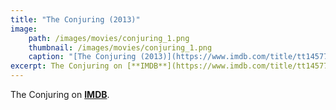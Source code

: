 ```yaml
---
title: "The Conjuring (2013)"
image:
    path: /images/movies/conjuring_1.png
    thumbnail: /images/movies/conjuring_1.png
    caption: "[The Conjuring (2013)](https://www.imdb.com/title/tt1457767/)"
excerpt: The Conjuring on [**IMDB**](https://www.imdb.com/title/tt1457767/).
---
```



The Conjuring on [**IMDB**](https://www.imdb.com/title/tt1457767/).

